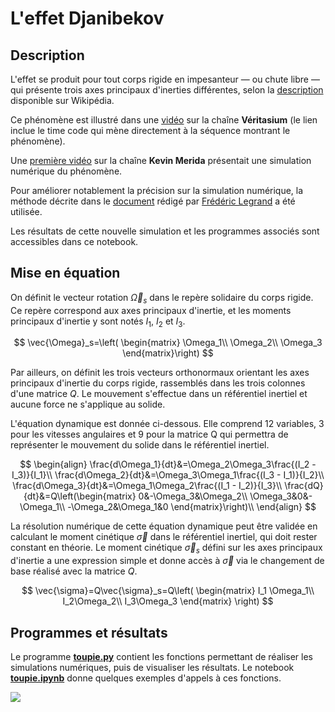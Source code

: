# L'effet Djanibekov

## Description

L'effet se produit pour tout corps rigide en impesanteur — ou chute libre — qui présente trois axes principaux d'inerties différentes, selon la [description](https://fr.wikipedia.org/wiki/Effet_Djanibekov) disponible sur Wikipédia.

Ce phénomène est illustré dans une [vidéo](https://www.youtube.com/watch?v=SAQ-iIJkLzA&t=277s) sur la chaîne **Véritasium** (le lien inclue le time code qui mène directement à la séquence montrant le phénomène).

Une [première vidéo](https://www.youtube.com/watch?v=BzJsEE4yTJw) sur la chaîne **Kevin Merida** présentait une simulation numérique du phénomène.


Pour améliorer notablement la précision sur la simulation numérique, la méthode décrite dans le [document](https://www.f-legrand.fr/scidoc/srcdoc/sciphys/meca/solide/solide-pdf.pdf) rédigé par [Frédéric Legrand](https://www.f-legrand.fr/scidoc/) a été utilisée.

Les résultats de cette nouvelle simulation et les programmes associés sont accessibles dans ce notebook.

## Mise en équation

On définit le vecteur rotation $\vec{\Omega}_s$ dans le repère solidaire du corps rigide. Ce repère correspond aux axes principaux d'inertie, et les moments principaux d'inertie y sont notés $I_1$, $I_2$ et $I_3$.

$$
\vec{\Omega}_s=\left(
\begin{matrix}
\Omega_1\\
\Omega_2\\
\Omega_3
\end{matrix}\right)
$$

Par ailleurs, on définit les trois vecteurs orthonormaux orientant les axes principaux d'inertie du corps rigide, rassemblés dans les trois colonnes d'une matrice $Q$. Le mouvement s'effectue dans un référentiel inertiel et aucune force ne s'applique au solide.

L'équation dynamique est donnée ci-dessous. Elle comprend 12 variables, 3 pour les vitesses angulaires et 9 pour la matrice Q qui permettra de représenter le mouvement du solide dans le référentiel inertiel.

$$
\begin{align}
\frac{d\Omega_1}{dt}&=\Omega_2\Omega_3\frac{(I_2 - I_3)}{I_1}\\
\frac{d\Omega_2}{dt}&=\Omega_3\Omega_1\frac{(I_3 - I_1)}{I_2}\\
\frac{d\Omega_3}{dt}&=\Omega_1\Omega_2\frac{(I_1 - I_2)}{I_3}\\
\frac{dQ}{dt}&=Q\left(\begin{matrix}
0&-\Omega_3&\Omega_2\\
\Omega_3&0&-\Omega_1\\
-\Omega_2&\Omega_1&0
\end{matrix}\right)\\
\end{align}
$$

La résolution numérique de cette équation dynamique peut être validée en calculant le moment cinétique $\vec{\sigma}$ dans le référentiel inertiel, qui doit rester constant en théorie. Le moment cinétique $\vec{\sigma}_s$ défini sur les axes principaux d'inertie a une expression simple et donne accès à $\vec{\sigma}$ via le changement de base réalisé avec la matrice $Q$.

$$
\vec{\sigma}=Q\vec{\sigma}_s=Q\left(
\begin{matrix}
I_1 \Omega_1\\
I_2\Omega_2\\
I_3\Omega_3
\end{matrix}
\right)
$$

## Programmes et résultats

Le programme [**toupie.py**](Code/toupie.py) contient les fonctions permettant de réaliser les simulations numériques, puis de visualiser les résultats. Le notebook [**toupie.ipynb**](Notebook/toupie.ipynb) donne quelques exemples d'appels à ces fonctions.

![](https://github.com/user-attachments/assets/a720f3ca-b163-4ad9-b375-738bfe2f94f6)
